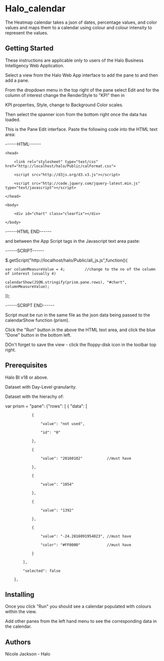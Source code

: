 # Halo_calendar

The Heatmap calendar takes a json of dates, percentage values, and color values and maps them to a calendar using colour and colour intensity to represent the values.

## Getting Started

These instructions are applicable only to users of the Halo Business Intelligency Web Application.

Select a view from the Halo Web App interface to add the pane to and then add a pane. 

From the dropdown menu in the top right of the pane select Edit and for the column of interest change the RenderStyle to "KPI" then in

KPI properties, Style, change to Background Color scales.

Then select the spanner icon from the bottom right once the data has loaded.

This is the Pane Edit interface. Paste the following code into the HTML text area:


------HTML------

<!DOCTYPE html>

    <head>
    
        <link rel="stylesheet" type="text/css" href="http://localhost/halo/Public/calFormat.css">
	
        <script src="http://d3js.org/d3.v3.js"></script>
	
        <script src="http://code.jquery.com/jquery-latest.min.js" type="text/javascript"></script>
	
    </head>
    
    <body>
    
        <div id="chart" class="clearfix"></div>
	
    </body>
    
</html>


------HTML END------


and between the App Script tags in the Javascript text area paste:


------SCRIPT------


$.getScript("http://localhost/halo/Public/all_js.js",function(){

    var columnMeasureValue = 4; 		//change to the no of the column of interest (usually 4)
    
    calendarShow(JSON.stringify(prism.pane.rows), "#chart", columnMeasureValue);
    
});


------SCRIPT END------


Script must be run in the same file as the json data being passed to the calendarShow function (prism).

Click the "Run" button in the above the HTML text area, and click the blue "Done" button in the bottom left.

DOn't forget to save the view - click the floppy-disk icon in the toolbar top right.


## Prerequisites

Halo BI v18 or above.

Dataset with Day-Level granularity.

Dataset with the hierachy of:


var prism = "pane": {"rows": [ { "data": [

				{
				
					"value": "not used",
					
					"id": "0"
					
				},
				
				{
				
					"value": "20160102"           //must have
					
				},
				
				{
				
					"value": "1054"
					
				},
				
				{
				
					"value": "1392"
					
				},
				
				{
				
					"value": "-24.2816091954023", //must have
					
					"color": "#FF0000"            //must have
					
				}
				
			],
			
			"selected": false
			
		},

## Installing

Once you click "Run" you should see a calendar populated with colours within the view.

Add other panes from the left hand menu to see the corresponding data in the calendar.


## Authors

Nicole Jackson - Halo

